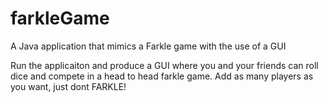 # farkleGame
A Java application that mimics a Farkle game with the use of a GUI

Run the applicaiton and produce a GUI where you and your friends can roll dice and compete in a head to head farkle game. Add as many players as you want, just dont FARKLE!
